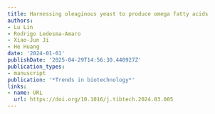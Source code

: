 ```yaml
---
title: Harnessing oleaginous yeast to produce omega fatty acids
authors:
- Lu Lin
- Rodrigo Ledesma‐Amaro
- Xiao‐Jun Ji
- He Huang
date: '2024-01-01'
publishDate: '2025-04-29T14:56:30.440927Z'
publication_types:
- manuscript
publication: '*Trends in biotechnology*'
links:
- name: URL
  url: https://doi.org/10.1016/j.tibtech.2024.03.005
---
```

